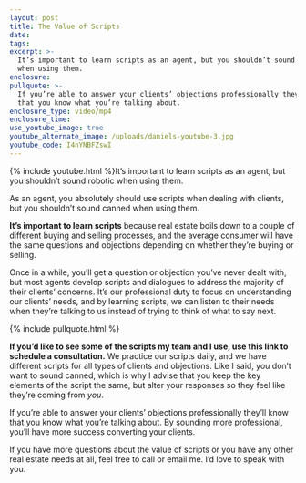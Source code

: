```yaml
---
layout: post
title: The Value of Scripts
date:
tags:
excerpt: >-
  It’s important to learn scripts as an agent, but you shouldn’t sound robotic
  when using them.
enclosure:
pullquote: >-
  If you’re able to answer your clients’ objections professionally they’ll know
  that you know what you’re talking about.
enclosure_type: video/mp4
enclosure_time:
use_youtube_image: true
youtube_alternate_image: /uploads/daniels-youtube-3.jpg
youtube_code: I4nYNBFZswI
---
```


{% include youtube.html %}It’s important to learn scripts as an agent, but you shouldn’t sound robotic when using them.

As an agent, you absolutely should use scripts when dealing with clients, but you shouldn’t sound canned when using them.&nbsp;

**It’s important to learn scripts** because real estate boils down to a couple of different buying and selling processes, and the average consumer will have the same questions and objections depending on whether they’re buying or selling.&nbsp;

Once in a while, you’ll get a question or objection you’ve never dealt with, but most agents develop scripts and dialogues to address the majority of their clients’ concerns. It’s our professional duty to focus on understanding our clients’ needs, and by learning scripts, we can listen to their needs when they’re talking to us instead of trying to think of what to say next.&nbsp;

{% include pullquote.html %}

**If you’d like to see some of the scripts my team and I use, use this link to schedule a consultation.** We practice our scripts daily, and we have different scripts for all types of clients and objections. Like I said, you don’t want to sound canned, which is why I advise that you keep the key elements of the script the same, but alter your responses so they feel like they’re coming from *you*.

If you’re able to answer your clients’ objections professionally they’ll know that you know what you’re talking about. By sounding more professional, you’ll have more success converting your clients.&nbsp;

If you have more questions about the value of scripts or you have any other real estate needs at all, feel free to call or email me. I’d love to speak with you.&nbsp;
